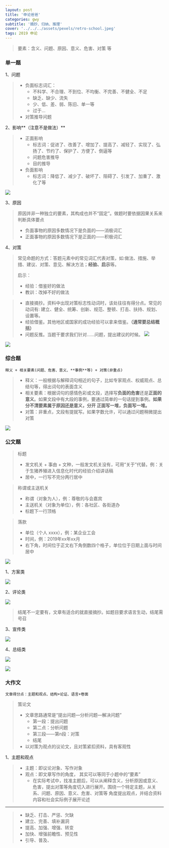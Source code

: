 ```yaml
---
layout: post
title: '申论爸爸'
categories: gwy
subtitle: '摘抄、归纳、推理'
cover: '../../../assets/pexels/retro-school.jpeg'
tags: 2019 申论
---
```

> 要素：含义、问题、原因、意义、危害、对策 等

### 单一题
1、问题
> - 负面标志词汇：
> 	- 不科学、不合理、不到位、不均衡、不完善、不健全、不足
> 	- 缺乏、缺少、流失
> 	- 少、低、差、弱、陈旧、单一等
> 	- 过于...
> - 对策推导问题

2、影响**（注意不是做法）**
> - 正面影响
> 	- 标志词：促进了、改善了、增加了、提高了、减轻了、实现了、弘扬了、节约了、保护了、方便了、倒逼等
> 	- 问题危害推导
> 	- 目的推导
> - 负面影响
> 	- 标志词：降低了、减少了、破坏了、阻碍了、引发了、加重了、激化了等

![](../../../assets/gwy/申论23.jpg)

3、原因
> 原因并非一种独立的要素，其构成也并不“固定”。做题时要依据因果关系来判断具体要点
> 
> - 负面事物的原因多数情况下是负面的——消极词汇
> - 正面事物的原因多数情况下是正面的——积极词汇

4、对策
> 常见命题的方式：答题元素中的常见词汇代表对策，如:做法、措施、举措、建议、对策、意见、解决方法；**经验、启示**等。
> 
> 启示：
> 
> 	- 经验：借鉴好的做法
> 	- 教训：改掉不好的做法

> - 直接摘抄。资料中出现对策标志性动词时，该处往往有得分点。常见的动词有: 建立、健全、统筹、创新、规范、整顿、打击、扶持、规划、设置等。
> - 经验借鉴。其他地区或国家的成功经验可以拿来借鉴。**（通常要总结概括）**
> - 问题反推。当题干要求我们针对......问题，提出建议的时候。
> ![](../../../assets/gwy/申论24.png)

![](../../../assets/gwy/申论25.png)

### 综合题
`释义 + 相关要素(问题、危害、意义、**事例**等) + 对策(非重点)`
> - 释义：一般根据与解释词句相近的句子，比如专家观点、权威观点、总结句等，得出词句的表面含义
> - 相关要素：根据词句的感情色彩或文段，选择写**负面的危害**还是**正面的意义**。如果文段中有大段的事例，要通过简单的一句话提到事例。**如果分不清要素属于原因还是意义，分开 正面写一堆，负面写一堆。**
> - 对策：非重点，文段有提就写。如果字数允许，可以通过问题稍微提出对策

![](../../../assets/gwy/申论26.png)

### 公文题
> 标题
> 
> - 发文机关 + 事由 + 文种，一般发文机关没有，可用“关于”代替。例：关于生猪养殖进入信息化时代的经验介绍讲话稿
> - 居中，一行写不完分两行居中

> 称谓或主送机关
> 
> - 称谓（对象为人），例：尊敬的与会嘉宾
> - 主送机关（对象为单位），例：各社区、各街道办
> - 标题下一行顶格

> 落款
> 
> - 单位（个人 xxxx），例：某企业工会
> - 时间，例：2019年xx年xx月
> - 右下角，时间位于正文右下角倒数四个格子，单位位于日期上面与时间居中

![](../../../assets/gwy/申论27.png)

1、方案类

![](../../../assets/gwy/申论28.jpg)

2、评论类

![](../../../assets/gwy/申论29.jpg)
> 结尾不一定要有，文章有适合的就直接摘抄。如题目要求语言生动，结尾需号召

3、宣传类

![](../../../assets/gwy/申论30.jpg)

4、总结类

![](../../../assets/gwy/申论31.png)

![](../../../assets/gwy/申论32.jpg)

### 大作文
`文章得分点：主题和观点、结构+论证、语言+卷面`
> 策论文
> 
> - 文章思路通常是“提出问题—分析问题—解决问题”
> 	- 第一段：提出问题
> 	- 第二点：分析问题
> 	- 第三段——第n段：对策
> 	- 结尾
> - 以对策为观点的议论文，且对策紧扣资料，具有客观性

1、主题和观点
> - 主题：即议论对象、写作对象
> - 观点：即文章写作的角度， 其实可以等同于小题中的“要素”
>	- 在实际考试中，找准主题后，可以从阐释含义，分析原因或意义、危害，提出对策等角度切入进行展开。围绕一个特定主题，从关系、问题、原因、意义、危害、对策等 角度提出观点，并结合资料内容和社会实际例子展开论述

----
> - 缺乏、打击、严惩、欠缺
> - 建立、完善、填补漏洞
> - 提高、加强、增强、转变
> - 加快、增强前瞻性、预见性
> - 引导、普及、